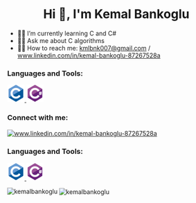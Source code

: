 <h1 align="center">Hi 👋, I'm Kemal Bankoglu</h1>

- 🏋️‍♂️ I’m currently learning C and C#
- 🙋‍♂️ Ask me about C algorithms 
- 🧑‍💻 How to reach me: kmlbnk007@gmail.com / www.linkedin.com/in/kemal-bankoglu-87267528a

<h3 align="left">Languages and Tools:</h3>
<p align="left"> <a href="https://www.cprogramming.com/" target="_blank" rel="noreferrer"> <img src="https://raw.githubusercontent.com/devicons/devicon/master/icons/c/c-original.svg" alt="c" width="40" height="40"/> </a> <a href="https://www.w3schools.com/cs/" target="_blank" rel="noreferrer"> <img src="https://raw.githubusercontent.com/devicons/devicon/master/icons/csharp/csharp-original.svg" alt="csharp" width="40" height="40"/> </a> </p>
<h3 align="left">Connect with me:</h3>
<p align="left">
<a href="https://linkedin.com/in/www.linkedin.com/in/kemal-bankoglu-87267528a" target="blank"><img align="center" src="https://raw.githubusercontent.com/rahuldkjain/github-profile-readme-generator/master/src/images/icons/Social/linked-in-alt.svg" alt="www.linkedin.com/in/kemal-bankoglu-87267528a" height="30" width="40" /></a>
</p>

<h3 align="left">Languages and Tools:</h3>
<p align="left"> <a href="https://www.cprogramming.com/" target="_blank" rel="noreferrer"> <img src="https://raw.githubusercontent.com/devicons/devicon/master/icons/c/c-original.svg" alt="c" width="40" height="40"/> </a> <a href="https://www.w3schools.com/cs/" target="_blank" rel="noreferrer"> <img src="https://raw.githubusercontent.com/devicons/devicon/master/icons/csharp/csharp-original.svg" alt="csharp" width="40" height="40"/> </a> </p>

<p><img align="left" src="https://github-readme-stats.vercel.app/api/top-langs?username=kemalbankoglu&show_icons=true&locale=en&layout=compact" alt="kemalbankoglu" /></p>

<p>&nbsp;<img align="center" src="https://github-readme-stats.vercel.app/api?username=kemalbankoglu&show_icons=true&locale=en" alt="kemalbankoglu" /></p>
